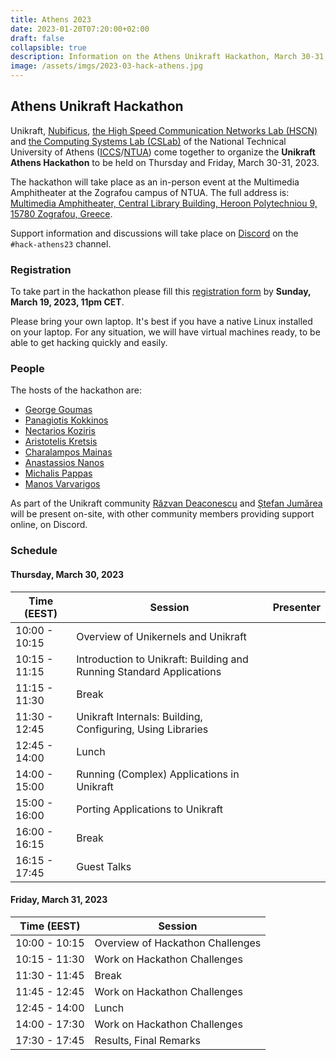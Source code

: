 ```yaml
---
title: Athens 2023
date: 2023-01-20T07:20:00+02:00
draft: false
collapsible: true
description: Information on the Athens Unikraft Hackathon, March 30-31, 2023
image: /assets/imgs/2023-03-hack-athens.jpg
---
```


## Athens Unikraft Hackathon

Unikraft, [Nubificus](https://nubificus.co.uk/), [the High Speed Communication Networks Lab (HSCN)](http://hscnl.ece.ntua.gr/) and [the Computing Systems Lab (CSLab)](http://www.cslab.ece.ntua.gr/) of the National Technical University of Athens ([ICCS](https://www.iccs.gr/en/)/[NTUA](https://www.ntua.gr/en/)) come together to organize the **Unikraft Athens Hackathon** to be held on Thursday and Friday, March 30-31, 2023.

The hackathon will take place as an in-person event at the Multimedia Amphitheater at the Zografou campus of NTUA.
The full address is: [Multimedia Amphitheater, Central Library Building, Heroon Polytechniou 9, 15780 Zografou, Greece](https://goo.gl/maps/NPyEgR286NdeCM2X7).

Support information and discussions will take place on [Discord](http://bit.ly/UnikraftDiscord) on the `#hack-athens23` channel.

### Registration

To take part in the hackathon please fill this [registration form](https://forms.gle/a315sJrzRQV8rZdz8) by **Sunday, March 19, 2023, 11pm CET**.

Please bring your own laptop.
It's best if you have a native Linux installed on your laptop.
For any situation, we will have virtual machines ready, to be able to get hacking quickly and easily.

### People

The hosts of the hackathon are:

* [George Goumas](http://www.cslab.ntua.gr/~goumas/)
* [Panagiotis Kokkinos](https://gr.linkedin.com/in/panagiotis-kokkinos-8238783)
* [Nectarios Koziris](http://www.cslab.ntua.gr/~nkoziris/)
* [Aristotelis Kretsis](https://www.ece.ntua.gr/en/staff/245)
* [Charalampos Mainas](https://cmainas.gitlab.io/)
* [Anastassios Nanos](https://ananos.co.uk/)
* [Michalis Pappas](https://github.com/michpappas)
* [Manos Varvarigos](https://www.ece.ntua.gr/en/staff/193)

As part of the Unikraft community [Răzvan Deaconescu](https://github.com/razvand/) and [Ștefan Jumărea](https://github.com/StefanJum) will be present on-site, with other community members providing support online, on Discord.

### Schedule

#### Thursday, March 30, 2023

| Time (EEST)    | Session                                                              | Presenter          |
| ------------- | -------------------------------------------------------------------- | ------------------ |
| 10:00 - 10:15 | Overview of Unikernels and Unikraft                                  |                    |
| 10:15 - 11:15 | Introduction to Unikraft: Building and Running Standard Applications |                    |
| 11:15 - 11:30 | Break                                                                |                    |
| 11:30 - 12:45 | Unikraft Internals: Building, Configuring, Using Libraries           |                    |
| 12:45 - 14:00 | Lunch                                                                |                    |
| 14:00 - 15:00 | Running (Complex) Applications in Unikraft                           |                    |
| 15:00 - 16:00 | Porting Applications to Unikraft                                     |                    |
| 16:00 - 16:15 | Break                                                                |                    |
| 16:15 - 17:45 | Guest Talks                                                          |                    |

#### Friday, March 31, 2023

| Time (EEST)    | Session                                             |
| ------------- | --------------------------------------------------- |
| 10:00 - 10:15 | Overview of Hackathon Challenges                    |
| 10:15 - 11:30 | Work on Hackathon Challenges                        |
| 11:30 - 11:45 | Break                                               |
| 11:45 - 12:45 | Work on Hackathon Challenges                        |
| 12:45 - 14:00 | Lunch                                               |
| 14:00 - 17:30 | Work on Hackathon Challenges                        |
| 17:30 - 17:45 | Results, Final Remarks                              |
